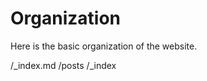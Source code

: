# Organization

Here is the basic organization of the website.

/_index.md
    /posts
        /_index